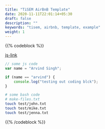 ```yaml
---
title: "TiSEM AirBnB Template"
date: 2020-11-11T22:01:14+05:30
draft: false
description: ""
keywords: "tisem, airbnb, template, example"
weight: 1
---
```


{{% codeblock %}}

[js-link](code.js)


```js
// some js code
var name = "Arvind Singh";

if (name == "arvind") {
	console.log("testing out coding blck");
}
```

```bash
# some bash code
# make-files.txt
touch test/john.txt
touch test/mike.txt
touch test/jenna.txt
```

{{% /codeblock %}}
